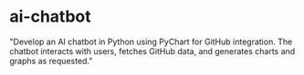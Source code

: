 # ai-chatbot
"Develop an AI chatbot in Python using PyChart for GitHub integration. The chatbot interacts with users, fetches GitHub data, and generates charts and graphs as requested."
